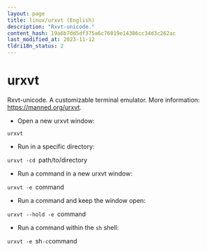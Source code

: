 ```yaml
---
layout: page
title: linux/urxvt (English)
description: "Rxvt-unicode."
content_hash: 19a6b7dd5df375a6c76019e14386cc34d3c262ac
last_modified_at: 2023-11-12
tldri18n_status: 2
---
```

# urxvt

Rxvt-unicode.
A customizable terminal emulator.
More information: <https://manned.org/urxvt>.

- Open a new urxvt window:

`urxvt`

- Run in a specific directory:

`urxvt -cd `<span class="tldr-var badge badge-pill bg-dark-lm bg-white-dm text-white-lm text-dark-dm font-weight-bold">path/to/directory</span>

- Run a command in a new urxvt window:

`urxvt -e `<span class="tldr-var badge badge-pill bg-dark-lm bg-white-dm text-white-lm text-dark-dm font-weight-bold">command</span>

- Run a command and keep the window open:

`urxvt --hold -e `<span class="tldr-var badge badge-pill bg-dark-lm bg-white-dm text-white-lm text-dark-dm font-weight-bold">command</span>

- Run a command within the `sh` shell:

`urxvt -e `<span class="tldr-var badge badge-pill bg-dark-lm bg-white-dm text-white-lm text-dark-dm font-weight-bold">sh</span>` -c `<span class="tldr-var badge badge-pill bg-dark-lm bg-white-dm text-white-lm text-dark-dm font-weight-bold">command</span>
